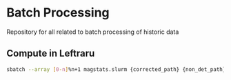 # Batch Processing
Repository for all related to batch processing of historic data


## Compute in Leftraru

```bash
sbatch --array [0-n]%n+1 magstats.slurm {corrected_path} {non_det_path} {format_non_det}
```